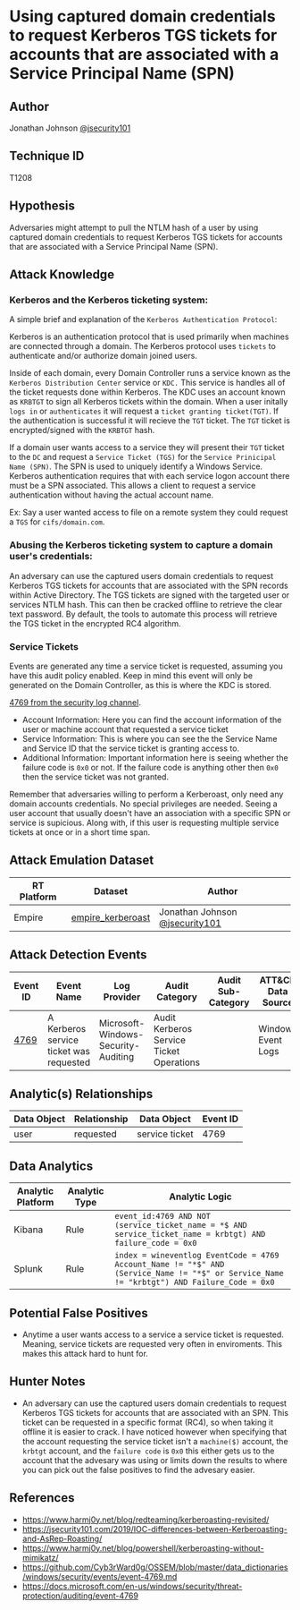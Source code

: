 # Using captured domain credentials to request Kerberos TGS tickets for accounts that are associated with a Service Principal Name (SPN)


## Author

Jonathan Johnson [@jsecurity101](https://twitter.com/jsecurity101)

## Technique ID

T1208

## Hypothesis

Adversaries might attempt to pull the NTLM hash of a user by using captured domain credentials to request Kerberos TGS tickets for accounts that are associated with a Service Principal Name (SPN).

## Attack Knowledge

### Kerberos and the Kerberos ticketing system:
A simple brief and explanation of the `Kerberos Authentication Protocol`:

Kerberos is an authentication protocol that is used primarily when machines are connected through a domain. The Kerberos protocol uses `tickets` to authenticate and/or authorize domain joined users. 

Inside of each domain, every Domain Controller runs a service known as the `Kerberos Distribution Center` service or `KDC.` This service is handles all of the ticket requests done within Kerberos. The KDC uses an account known as `KRBTGT` to sign all Kerberos tickets within the domain. When a user initally `logs in` or `authenticates` it will request a `ticket granting ticket(TGT)`. If the authentication is successful it will recieve the `TGT` ticket. The `TGT` ticket is encrypted/signed with the `KRBTGT` hash.

If a domain user wants access to a service they will present their `TGT` ticket to the `DC` and request a `Service Ticket (TGS)` for the `Service Prinicipal Name (SPN)`. The SPN is used to uniquely identify a Windows Service. Kerberos authentication requires that with each service logon account there must be a SPN associated. This allows a client to request a service authentication without having the actual account name.

Ex: Say a user wanted access to file on a remote system they could request a `TGS` for `cifs/domain.com`.

### Abusing the Kerberos ticketing system to capture a domain user's credentials:

An adversary can use the captured users domain credentials to request Kerberos TGS tickets for accounts that are associated with the SPN records within Active Directory. The TGS tickets are signed with the targeted user or services NTLM hash. This can then be cracked offline to retrieve the clear text password. By default, the tools to automate this process will retrieve the TGS ticket in the encrypted RC4 algorithm. 

### Service Tickets

Events are generated any time a service ticket is requested, assuming you have this audit policy enabled. Keep in mind this event will only be generated on the Domain Controller, as this is where the KDC is stored. 

[4769 from the security log channel](https://github.com/MicrosoftDocs/windows-itpro-docs/blob/master/windows/security/threat-protection/auditing/event-4769.md).

* Account Information: Here you can find the account information of the user or machine account that requested a service ticket
* Service Information: This is where you can see the the Service Name and Service ID that the service ticket is granting access to.  
* Additional Information: Important information here is seeing whether the failure code is `0x0` or not. If the failure code is anything other then `0x0` then the service ticket was not granted. 

Remember that adversaries willing to perform a Kerberoast, only need any domain accounts credentials. No special privileges are needed. Seeing a user account that usually doesn't have an association with a specific SPN or service is supicious. Along with, if this user is requesting multiple service tickets at once or in a short time span. 

## Attack Emulation Dataset

| RT Platform  | Dataset | Author |
|---------|---------|---------|
| Empire | [empire_kerberoast](https://github.com/Cyb3rWard0g/mordor/blob/master/small_datasets/windows/credential_access/credential_dumping_T1003/credentials_from_ad/empire_kerberoast.md) | Jonathan Johnson [@jsecurity101](https://twitter.com/jsecurity101) |

## Attack Detection Events

| Event ID | Event Name | Log Provider | Audit Category | Audit Sub-Category | ATT&CK Data Source |
|---------|---------|----------|----------|---------|-----|
| [4769](https://github.com/Cyb3rWard0g/OSSEM/blob/master/data_dictionaries/windows/security/events/event-4769.md) | A Kerberos service ticket was requested | Microsoft-Windows-Security-Auditing | Audit Kerberos Service Ticket Operations |  | Windows Event Logs |


## Analytic(s) Relationships

| Data Object | Relationship | Data Object | Event ID |
|--------|---------|-------|--------|
|  user | requested | service ticket | 4769 |

## Data Analytics

| Analytic Platform | Analytic Type  | Analytic Logic |
|--------|---------|---------|
| Kibana | Rule | `event_id:4769 AND NOT (service_ticket_name = *$ AND service_ticket_name = krbtgt) AND failure_code = 0x0` |
| Splunk | Rule | `index = wineventlog EventCode = 4769  Account_Name != "*$" AND (Service_Name != "*$" or Service_Name != "krbtgt") AND Failure_Code = 0x0`

## Potential False Positives

* Anytime a user wants access to a service a service ticket is requested. Meaning, service tickets are requested very often in enviroments. This makes this attack hard to hunt for. 

## Hunter Notes

* An adversary can use the captured users domain credentials to request Kerberos TGS tickets for accounts that are associated with an SPN. This ticket can be requested in a specific format (RC4), so when taking it offline it is easier to crack. I have noticed however when specifying that the account requesting the service ticket isn't a `machine($)` account, the `krbtgt` account, and the `failure code` is `0x0` this either gets us to the account that the advesary was using or limits down the results to where you can pick out the false positives to find the advesary easier. 

## References

* https://www.harmj0y.net/blog/redteaming/kerberoasting-revisited/
* https://jsecurity101.com/2019/IOC-differences-between-Kerberoasting-and-AsRep-Roasting/
* https://www.harmj0y.net/blog/powershell/kerberoasting-without-mimikatz/
* https://github.com/Cyb3rWard0g/OSSEM/blob/master/data_dictionaries/windows/security/events/event-4769.md
* https://docs.microsoft.com/en-us/windows/security/threat-protection/auditing/event-4769
